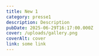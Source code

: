 ```yaml
---
title: New 1
category: presse1
description: Description
pubDate: 2025-06-29T16:17:00.000Z
cover: /uploads/gallery.png
coverAlt: cover
link: some link
---
```

